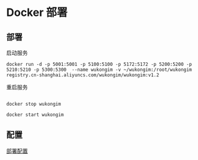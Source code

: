 # Docker 部署


## 部署

启动服务

```shell
docker run -d -p 5001:5001 -p 5100:5100 -p 5172:5172 -p 5200:5200 -p 5210:5210 -p 5300:5300  --name wukongim -v ~/wukongim:/root/wukongim  registry.cn-shanghai.aliyuncs.com/wukongim/wukongim:v1.2

```


重启服务

```shell

docker stop wukongim

```

```shell
docker start wukongim
```



## 配置

[部署配置](/guide/deploy-config)